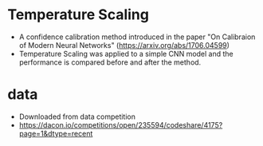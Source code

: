 # Temperature Scaling
- A confidence calibration method introduced in the paper "On Calibraion of Modern Neural Networks" (https://arxiv.org/abs/1706.04599)
- Temperature Scaling was applied to a simple CNN model and the performance is compared before and after the method.

# data
- Downloaded from data competition
- https://dacon.io/competitions/open/235594/codeshare/4175?page=1&dtype=recent
